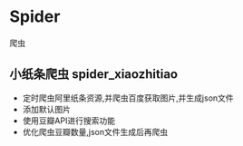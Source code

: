# Spider
爬虫


## 小纸条爬虫 spider_xiaozhitiao 
* 定时爬虫阿里纸条资源,并爬虫百度获取图片,并生成json文件
* 添加默认图片
* 使用豆瓣API进行搜索功能
* 优化爬虫豆瓣数量,json文件生成后再爬虫